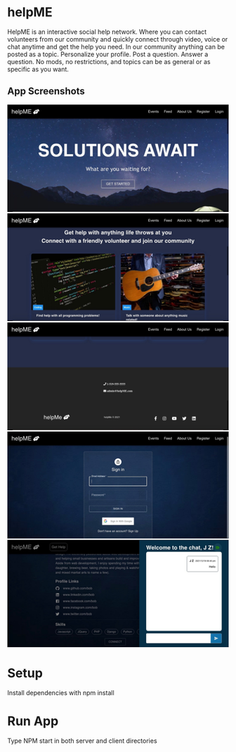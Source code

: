 # helpME

HelpME is an interactive social help network. Where you can contact volunteers from our community and quickly connect through video, voice or chat anytime and get the help you need. In our community anything can be posted as a topic. Personalize your profile. Post a question. Answer a question. No mods, no restrictions, and topics can be as general or as specific as you want.

## App Screenshots

!["Homepage"](https://github.com/jessonziegler/helpME/blob/master/client/public/images/Screen%20Shot%202021-12-18%20at%206.45.12%20PM.jpg)
!["Cards on Homepage"](https://github.com/jessonziegler/helpME/blob/master/client/public/images/Screen%20Shot%202021-12-18%20at%206.45.27%20PM.jpg)
!["Footer"](https://github.com/jessonziegler/helpME/blob/master/client/public/images/Screen%20Shot%202021-12-18%20at%206.45.35%20PM.jpg)
!["Login"](https://github.com/jessonziegler/helpME/blob/master/client/public/images/Screen%20Shot%202021-12-18%20at%206.45.46%20PM.jpg)
!["Chat Feature"](https://github.com/jessonziegler/helpME/blob/master/client/public/images/Screen%20Shot%202021-12-18%20at%206.46.46%20PM.jpg)

# Setup
Install dependencies with npm install

# Run App
Type NPM start in both server and client directories








